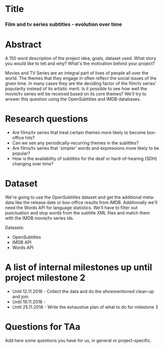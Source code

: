 # Title
### Film and tv series subtitles - evolution over time

# Abstract
A 150 word description of the project idea, goals, dataset used. What story you would like to tell and why? What's the motivation behind your project?

Movies and TV Series are an integral part of lives of people all over the world. The themes that they engage in often reflect the social issues of the given time. In many cases they are the deciding factor of the film/tv series' popularity instead of its artistic merit. Is it possible to see how well the movie/tv series will be received based on its core themes? We'll try to answer this question using the OpenSubtitles and IMDB databases.

# Research questions
* Are films/tv series that treat certain themes more likely to become box-office hits? 
* Can we see any periodically-recurring themes in the subittles?
* Are films/tv series that 'simpler' words and expressions more likely to be popular?
* How is the availability of subtitles for the deaf or hard-of-hearing (SDH) changing over time?

# Dataset
We're going to use the OpenSubtitles dataset and get the additional meta-data like the release date or box-office results from IMDB. Additionally we'll need the Words API for language statistics.  We'll have to filter out punctuation and stop words from the subtitle XML files and match them with the IMDB movie/tv series ids.

Datasets:
* OpenSubtitles
* IMDB API
* Words API

# A list of internal milestones up until project milestone 2
* Until 12.11.2018 - Collect the data and do the aforementioned clean-up and join
* Until 19.11.2018 - 
* Until 25.11.2018 - Write the exhaustive plan of what to do for milestone 3

# Questions for TAa
Add here some questions you have for us, in general or project-specific.
